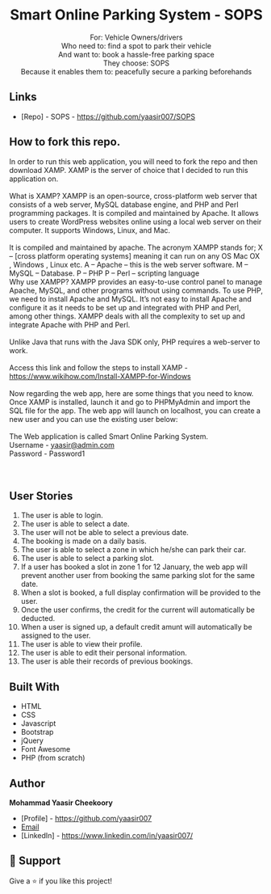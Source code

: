 <h1 align="center">Smart Online Parking System - SOPS</h1>

<p align="center">
For:  Vehicle Owners/drivers <br>
Who need to: find a spot to park their vehicle<br>
And want to: book a hassle-free parking space  <br>
They choose: SOPS <br>
Because it enables them to: peacefully secure a parking beforehands 
</p>

## Links

- [Repo] - SOPS - https://github.com/yaasir007/SOPS

## How to fork this repo.
In order to run this web application, you will need to fork the repo and then download XAMP.
XAMP is the server of choice that I decided to run this application on.
<br><br>
What is XAMP?
XAMPP is an open-source, cross-platform web server that consists of a web server, MySQL database engine, and PHP and Perl programming packages. It is compiled and maintained by Apache. It allows users to create WordPress websites online using a local web server on their computer. It supports Windows, Linux, and Mac.
<br><br>
It is compiled and maintained by apache. The acronym XAMPP stands for;
X – [cross platform operating systems] meaning it can run on any OS Mac OX , Windows , Linux etc.
A – Apache – this is the web server software.
M – MySQL – Database.
P – PHP
P – Perl – scripting language
<br>
Why use XAMPP?
XAMPP provides an easy-to-use control panel to manage Apache, MySQL, and other programs without using commands. To use PHP, we need to install Apache and MySQL. It’s not easy to install Apache and configure it as it needs to be set up and integrated with PHP and Perl, among other things. XAMPP deals with all the complexity to set up and integrate Apache with PHP and Perl.
<br><br>
Unlike Java that runs with the Java SDK only, PHP requires a web-server to work.
<br><br>
Access this link and follow the steps to install XAMP - https://www.wikihow.com/Install-XAMPP-for-Windows
<br><br>
Now regarding the web app, here are some things that you need to know.
<br>
Once XAMP is installed, launch it and go to PHPMyAdmin and import the SQL file for the app.
The web app will launch on localhost, you can create a new user and you can use the existing user below:
<br><br>
The Web application is called Smart Online Parking System.<br>
Username - yaasir@admin.com<br>
Password - Password1<br>
<br><br>

## User Stories
1. The user is able to login.<br>
2. The user is able to select a date.<br>
3. The user will not be able to select a previous date.<br>
4. The booking is made on a daily basis.<br>
5. The user is able to select a zone in which he/she can park their car.<br>
6. The user is able to select a parking slot.<br>
7. If a user has booked a slot in zone 1 for 12 January, the web app will prevent another user from booking the same parking slot for the same date.<br>
8. When a slot is booked, a full display confirmation will be provided to the user.<br>
9.  Once the user confirms, the credit for the current will automatically be deducted.<br>
10. When a user is signed up, a default credit amunt will automatically be assigned to the user.<br>
11. The user is able to view their profile.<br>
12. The user is able to edit their personal information.<br>
13. The user is able their records of previous bookings.<br>

## Built With
- HTML
- CSS
- Javascript
- Bootstrap
- jQuery
- Font Awesome
- PHP (from scratch)

## Author
**Mohammad Yaasir Cheekoory**

- [Profile] - https://github.com/yaasir007
- [Email](mailto:yaasir1997@gmail.com?subject=Hi "Hi!")
- [LinkedIn] - https://www.linkedin.com/in/yaasir007/

## 🤝 Support
Give a ⭐️ if you like this project!
